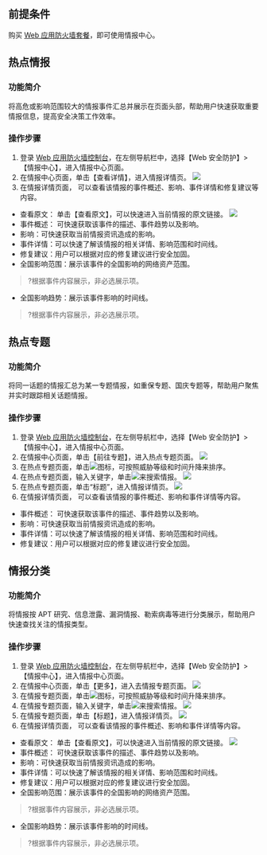 ## 前提条件
购买 [ Web 应用防火墙套餐](https://buy.cloud.tencent.com/buy/waf)，即可使用情报中心。



## 热点情报
### 功能简介
将高危或影响范围较大的情报事件汇总并展示在页面头部，帮助用户快速获取重要情报信息，提高安全决策工作效率。

### 操作步骤
1. 登录 [Web 应用防火墙控制台](https://console.cloud.tencent.com/guanjia/tea-instance)，在左侧导航栏中，选择【Web 安全防护】>【情报中心】，进入情报中心页面。
2. 在情报中心页面，单击【查看详情】，进入情报详情页。
 ![](https://main.qcloudimg.com/raw/35e2c48897abaf9021d41981fcff11cc.png)
3. 在情报详情页面， 可以查看该情报的事件概述、影响、事件详情和修复建议等内容。
 - 查看原文： 单击【查看原文】，可以快速进入当前情报的原文链接。
 ![](https://main.qcloudimg.com/raw/a1f3224076a134ee132747e3ca5441f9.png)
 - 事件概述： 可快速获取该事件的描述、事件趋势以及影响。
 - 影响：可快速获取当前情报资讯造成的影响。
 - 事件详情：可以快速了解该情报的相关详情、影响范围和时间线。
 - 修复建议：用户可以根据对应的修复建议进行安全加固。
 - 全国影响范围：展示该事件的全国影响的网络资产范围。
 >?根据事件内容展示，非必选展示项。
 - 全国影响趋势：展示该事件影响的时间线。
 >?根据事件内容展示，非必选展示项。

## 热点专题
### 功能简介
将同一话题的情报汇总为某一专题情报，如重保专题、国庆专题等，帮助用户聚焦并实时跟踪相关话题情报。

### 操作步骤
1. 登录 [Web 应用防火墙控制台](https://console.cloud.tencent.com/guanjia/tea-instance)，在左侧导航栏中，选择【Web 安全防护】>【情报中心】，进入情报中心页面。
2. 在情报中心页面，单击【前往专题】，进入热点专题页面。
![](https://main.qcloudimg.com/raw/2c8968f112d5528d13b303fb17ef3d80.png)
3. 在热点专题页面，单击![](https://main.qcloudimg.com/raw/223f45415563c2938afcaf2c1416d7c6.png)图标，可按照威胁等级和时间升降来排序。
4. 在热点专题页面，输入关键字，单击![](https://main.qcloudimg.com/raw/75c9e8a002127208545ca7c8feca5a1e.png)来搜索情报。
![](https://main.qcloudimg.com/raw/e9208e1b431181e7adb07ddc12346006.png)
5. 在热点专题页面，单击“标题”，进入情报详情页。
![](https://main.qcloudimg.com/raw/c770218c90b6fbacea9cc00040b6d365.png)
6. 在情报详情页面， 可以查看该情报的事件概述、影响和事件详情等内容。
 - 事件概述： 可快速获取该事件的描述、事件趋势以及影响。
 - 影响：可快速获取当前情报资讯造成的影响。
 - 事件详情：可以快速了解该情报的相关详情、影响范围和时间线。
 - 修复建议：用户可以根据对应的修复建议进行安全加固。


## 情报分类
### 功能简介
将情报按 APT 研究、信息泄露、漏洞情报、勒索病毒等进行分类展示，帮助用户快速查找关注的情报类型。

### 操作步骤
1. 登录 [Web 应用防火墙控制台](https://console.cloud.tencent.com/guanjia/tea-instance)，在左侧导航栏中，选择【Web 安全防护】>【情报中心】，进入情报中心页面。
2. 在情报中心页面，单击【更多】，进入去情报专题页面。
![](https://main.qcloudimg.com/raw/622b752de540c71ba733cbcf1f755e8b.png)
3. 在情报专题页面，单击![](https://main.qcloudimg.com/raw/223f45415563c2938afcaf2c1416d7c6.png)图标，可按照威胁等级和时间升降来排序。
4. 在情报专题页面，输入关键字，单击![](https://main.qcloudimg.com/raw/75c9e8a002127208545ca7c8feca5a1e.png)来搜索情报。
![](https://main.qcloudimg.com/raw/e9208e1b431181e7adb07ddc12346006.png)
5. 在情报专题页面，单击【标题】，进入情报详情页。
![](https://main.qcloudimg.com/raw/793c74a79075bcb7de32a3c4bb6f651d.png)
6. 在情报详情页面， 可以查看该情报的事件概述、影响和事件详情等内容。
  - 查看原文： 单击【查看原文】，可以快速进入当前情报的原文链接。
 ![](https://main.qcloudimg.com/raw/a1f3224076a134ee132747e3ca5441f9.png)
 - 事件概述： 可快速获取该事件的描述、事件趋势以及影响。
 - 影响：可快速获取当前情报资讯造成的影响。
 - 事件详情：可以快速了解该情报的相关详情、影响范围和时间线。
 - 修复建议：用户可以根据对应的修复建议进行安全加固。
 - 全国影响范围：展示该事件的全国影响的网络资产范围。
 >?根据事件内容展示，非必选展示项。
 - 全国影响趋势：展示该事件影响的时间线。
 >?根据事件内容展示，非必选展示项。
